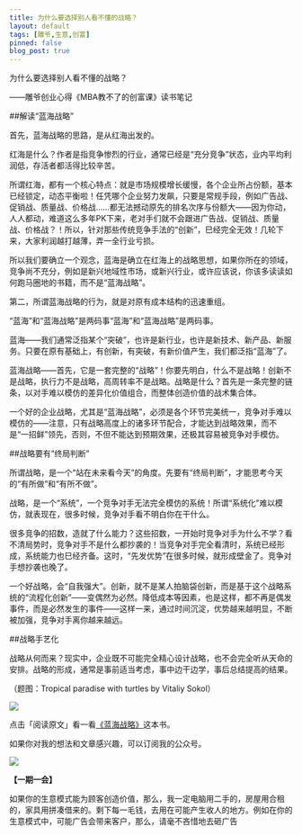 ```yaml
---
title: 为什么要选择别人看不懂的战略？
layout: default
tags: [雕爷,生意,创富]
pinned: false
blog_post: true
---
```


为什么要选择别人看不懂的战略？

——雕爷创业心得《MBA教不了的创富课》读书笔记

##解读“蓝海战略”

首先，蓝海战略的思路，是从红海出发的。

红海是什么？作者是指竞争惨烈的行业，通常已经是“充分竞争”状态，业内平均利润低，存活者都活得比较辛苦。

所谓红海，都有一个核心特点：就是市场规模增长缓慢，各个企业所占份额，基本已经锁定，动态平衡啦！任凭哪个企业努力发飙，只要是常规手段，例如广告战、促销战、质量战、价格战……都无法撼动原先的排名次序与份额大——因为你动，人人都动，难道这么多年PK下来，老对手们就不会跟进广告战、促销战、质量战、价格战？！所以，针对那些传统竞争手法的“创新”，巳经完全无效！几轮下来，大家利润越打越薄，弄一全行业亏损。

所以我们要确立一个观念，蓝海是确立在红海上的战略思想，如果你所在的领域，竞争尚不充分，例如是新兴地域性市场，或新兴行业，或许应该说，你该多读读如何跑马圈地的书籍，而不是“蓝海战略”。

第二，所谓蓝海战略的行为，就是对原有成本结构的迅速重组。

“蓝海”和“蓝海战略”是两码事“蓝海”和“蓝海战略”是两码事。

蓝海——我们通常泛指某个“突破”，也许是新行业，也许是新技术、新产品、新服务。只要在原有基础上，有创新，有突破，有新价值产生，我们都泛指“蓝海”了。

蓝海战略——首先，它是一套完整的“战略”！你要先明白，什么不是战略！创新不是战略，执行力不是战略，高周转率不是战略。战略是什么？首先是一条完整的链条，以对手难以模仿的差异化价值组合，而整体创造价值的战术集合体。

一个好的企业战略，尤其是“蓝海战略”，必须是各个环节完美统一，竞争对手难以模仿的——注意，只有战略高度上的诸多环节配合，才能达到战略效果，而不是“一招鲜”领先，否则，不但不能达到预期效果，还极其容易被竞争对手模仿。

##战略要有“终局判断”

所谓战略，是一个“站在未来看今天”的角度。先要有“终局判断”，才能思考今天的“有所做”和“有所不做”。

战略，是一个“系统”，一个竞争对手无法完全模仿的系统！所谓“系统化”难以模仿，就表现在，很多时候，竞争对手看不明白你在干什么。

很多竞争的招数，造就了什么能力？这些招数，一开始时竞争对手为什么不学？看不清局势时，竞争对手不是什么都抄袭的！当竞争对手完全看清时，系统已经形成，系统能力也巳经齐备。这时，“先发优势”在很多时候，就形成壁金了。竞争对手想抄袭也晚了。

一个好战略，会“自我强大”。创新，就不是某人拍脑袋创新，而是基于这个战略系统的“流程化创新”——变偶然为必然。降低成本等因素，也是这样，都不再是偶发事件，而是必然发生的事件——这样一来，通过时间沉淀，优势越来越明显，不断被加强，竞争对手离你越来越远。

##战略手艺化

战略从何而来？现实中，企业既不可能完全精心设计战略，也不会完全听从天命的安排。战略的形成，通常是事前适当考虑，事中边干边学，事后总结提高的结果。


（题图：Tropical paradise with turtles by Vitaliy Sokol）

![](http://cnfeat.qiniudn.com/mHDSX.png)

点击「阅读原文」看一看[《蓝海战略》](http://book.douban.com/subject/1318427/)这本书。

如果你对我的想法和文章感兴趣，可以订阅我的公众号。

![](http://cnfeat.qiniudn.com/1000.png)

**【一期一会】**

如果你的生意模式能为顾客创造价值，那么，我一定电脑用二手的，房屋用合租的，家具用拼凑借来的。剩下每一毛钱，去用在可能产生收人的地方。例如在你的生意模式中，可能广告会带来客户，那么，请毫不吝惜地去砸广告
